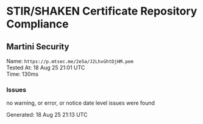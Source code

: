 # STIR/SHAKEN Certificate Repository Compliance

## Martini Security

Name: `https://p.mtsec.me/2e5a/J2LhvGhtDjHM.pem`\
Tested At: 18 Aug 25 21:01 UTC\
Time: 130ms

### Issues

no warning, or error, or notice date level issues were found

Generated: 18 Aug 25 21:13 UTC